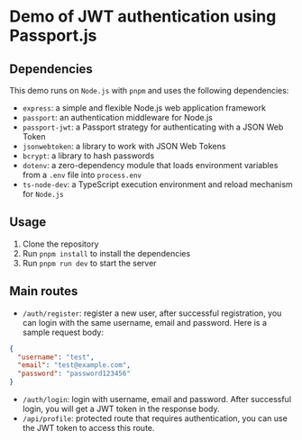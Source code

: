 # Demo of JWT authentication using Passport.js

## Dependencies
This demo runs on `Node.js` with `pnpm`  and uses the following dependencies:
- `express`: a simple and flexible Node.js web application framework
- `passport`: an authentication middleware for Node.js
- `passport-jwt`: a Passport strategy for authenticating with a JSON Web Token
- `jsonwebtoken`: a library to work with JSON Web Tokens
- `bcrypt`: a library to hash passwords
- `dotenv`: a zero-dependency module that loads environment variables from a `.env` file into `process.env`
- `ts-node-dev`: a TypeScript execution environment and reload mechanism for `Node.js`

## Usage
1. Clone the repository
2. Run `pnpm install` to install the dependencies
3. Run `pnpm run dev` to start the server

## Main routes
- `/auth/register`: register a new user, after successful registration, you can login with the same username, email and password. Here is a sample request body:
```json
{
  "username": "test",
  "email": "test@example.com",
  "password": "password123456"
}
```
- `/auth/login`: login with username, email and password. After successful login, you will get a JWT token in the response body.
- `/api/profile`: protected route that requires authentication, you can use the JWT token to access this route.
